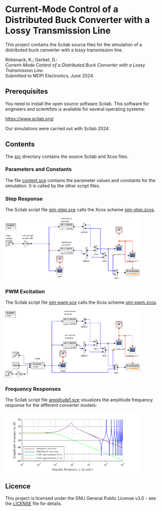 # Current-Mode Control of a Distributed Buck Converter with a Lossy Transmission Line

This project contains the Scilab source files for the simulation of a distributed buck cenverter with a lossy transmission line.

Röbenack, K.; Gerbet, D.:   
*Current-Mode Control of a Distributed Buck Converter with a Lossy Transmission Line*.   
Submitted to MDPI Electronics, June 2024.

## Prerequisites

You need to install the open source software Scilab. This software for engineers and scientifsts is available for several operating systems:

https://www.scilab.org/

Our simulations were carried out with Scilab 2024.

## Contents

The [src](src) directory contains the source Scilab and Xcos files.

### Parameters and Constants

The file [context.sce](src/context.sce) contains the parameter values and constants for the simulation. It is called by the other script files.

### Step Response

The Scilab script file [sim-step.sce](src/sim-step.sce) calls the Xcos scheme [sim-step.zcos](src/sim-step.zcos). 

<img src="images/sim-step-zcos.png" alt="Zcos scheme for step response" width="85%">   

### PWM Excitation

The Scilab script file [sim-pwm.sce](src/sim-pwm.sce) calls the Xcos scheme [sim-pwm.zcos](src/sim-pwm.zcos).  

<img src="images/sim-pwm-zcos.png" alt="Zcos scheme for PWM excitation" width="85%">   

### Frequency Responses

The Scilab script file [amplitude1.sce](src/amplitude1.sce) visualizes the amplitude frequency response for the different converter models:

<img src="src/amplitude1.png" alt="Amplitude response of the different converter models" width="85%">   


## Licence

This project is licensed under the GNU General Public License v3.0 - see the [LICENSE](LICENSE) file for details.

